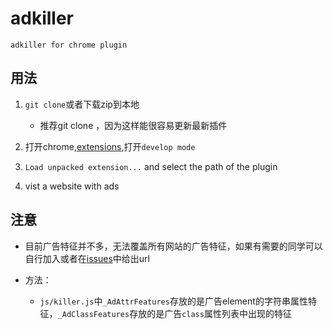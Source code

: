 # adkiller
`adkiller for chrome plugin`

## 用法
1. `git clone`或者下载zip到本地
    - 推荐git clone ，因为这样能很容易更新最新插件

2. 打开chrome,[extensions](chrome://extensions/),打开`develop mode`

3. `Load unpacked extension...` and select the path of the plugin

4. vist a website with ads

## 注意
* 目前广告特征并不多，无法覆盖所有网站的广告特征，如果有需要的同学可以自行加入或者在[issues](https://github.com/nbwsc/adkiller/issues/new)中给出url

* 方法：
    - `js/killer.js`中`_AdAttrFeatures`存放的是广告element的字符串属性特征，`_AdClassFeatures`存放的是广告`class`属性列表中出现的特征
